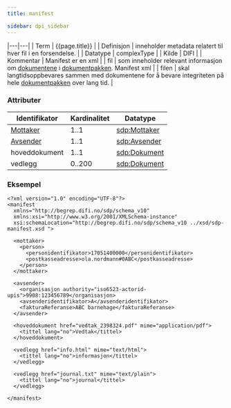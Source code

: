 ```yaml
---
title: manifest  

sidebar: dpi_sidebar
---
```


|---|---|
| Term          | {{page.title}} |
| Definisjon    | inneholder metadata relatert til hver fil i en forsendelse. |
| Datatype      | complexType |
| Kilde         | DIFI |
| Kommentar     | Manifest er en xml |
| fil           | som inneholder relevant informasjon om [dokumentene]({{site.baseurl}}/resources/begrep/sikkerDigitalPost/begrep/Dokument) i [dokumentpakken]({{site.baseurl}}/resources/begrep/sikkerDigitalPost/forretningslag/Dokumentpakke/dokumentpakke_index). Manifest xml |
| filen         | skal langtidsoppbevares sammen med dokumentene for å bevare integriteten på hele [dokumentpakken]({{site.baseurl}}/resources/begrep/sikkerDigitalPost/forretningslag/Dokumentpakke/dokumentpakke_index) over lang tid. |

### Attributer

| Identifikator                     | Kardinalitet | Datatype                              |
| --------------------------------- | ------------ | ------------------------------------- |
| [Mottaker]({{site.baseurl}}/resources/begrep/felles/Mottaker) | 1..1         | [sdp:Mottaker]({{site.baseurl}}/resources/begrep/felles/Mottaker) |
| [Avsender]({{site.baseurl}}/resources/begrep/sikkerDigitalPost/begrep/Avsender) | 1..1         | [sdp:Avsender]({{site.baseurl}}/resources/begrep/sikkerDigitalPost/begrep/Avsender) |
| hoveddokument                     | 1..1         | [sdp:Dokument]({{site.baseurl}}/resources/begrep/sikkerDigitalPost/begrep/Dokument) |
| vedlegg                           | 0..200       | [sdp:Dokument]({{site.baseurl}}/resources/begrep/sikkerDigitalPost/begrep/Dokument) |

### Eksempel

``` 
<?xml version="1.0" encoding="UTF-8"?>
<manifest
  xmlns="http://begrep.difi.no/sdp/schema_v10"
  xmlns:xsi="http://www.w3.org/2001/XMLSchema-instance"
  xsi:schemaLocation="http://begrep.difi.no/sdp/schema_v10 ../xsd/sdp-manifest.xsd ">

  <mottaker>
    <person>
      <personidentifikator>17051400000</personidentifikator>
      <postkasseadresse>ola.nordmann#0ABC</postkasseadresse>
    </person>
  </mottaker>

  <avsender>
    <organisasjon authority="iso6523-actorid-upis">9908:123456789</organisasjon>
    <avsenderidentifikator>A</avsenderidentifikator>
    <fakturaReferanse>ABC barnehage</fakturaReferanse>
  </avsender>

  <hoveddokument href="vedtak_2398324.pdf" mime="application/pdf">
    <tittel lang="no">Vedtak</tittel>
  </hoveddokument>

  <vedlegg href="info.html" mime="text/html">
    <tittel lang="no">informasjon</tittel>
  </vedlegg>

  <vedlegg href="journal.txt" mime="text/plain">
    <tittel lang="no">journal</tittel>
  </vedlegg>

</manifest>

```
